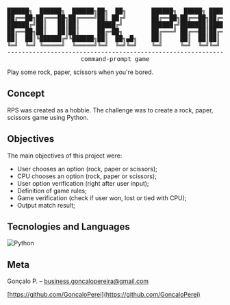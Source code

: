 <div align="center">
<pre>
██████╗  ██████╗  ██████╗██╗  ██╗       ██████╗  █████╗ ██████╗ ███████╗██████╗        ███████╗ ██████╗██╗███████╗███████╗ ██████╗ ██████╗ ███████╗
██╔══██╗██╔═══██╗██╔════╝██║ ██╔╝       ██╔══██╗██╔══██╗██╔══██╗██╔════╝██╔══██╗       ██╔════╝██╔════╝██║██╔════╝██╔════╝██╔═══██╗██╔══██╗██╔════╝
██████╔╝██║   ██║██║     █████╔╝        ██████╔╝███████║██████╔╝█████╗  ██████╔╝       ███████╗██║     ██║███████╗███████╗██║   ██║██████╔╝███████╗
██╔══██╗██║   ██║██║     ██╔═██╗        ██╔═══╝ ██╔══██║██╔═══╝ ██╔══╝  ██╔══██╗       ╚════██║██║     ██║╚════██║╚════██║██║   ██║██╔══██╗╚════██║
██║  ██║╚██████╔╝╚██████╗██║  ██╗▄█╗    ██║     ██║  ██║██║     ███████╗██║  ██║▄█╗    ███████║╚██████╗██║███████║███████║╚██████╔╝██║  ██║███████║
╚═╝  ╚═╝ ╚═════╝  ╚═════╝╚═╝  ╚═╝╚═╝    ╚═╝     ╚═╝  ╚═╝╚═╝     ╚══════╝╚═╝  ╚═╝╚═╝    ╚══════╝ ╚═════╝╚═╝╚══════╝╚══════╝ ╚═════╝ ╚═╝  ╚═╝╚══════╝
---------------------------------------------------------------------------------------------------------------------------------------------------
command-prompt game
</pre>
</div>

Play some rock, paper, scissors when you're bored.

## Concept

RPS was created as a hobbie.
The challenge was to create a rock, paper, scissors game using Python.

## Objectives

The main objectives of this project were:
 - User chooses an option (rock, paper or scissors);
 - CPU chooses an option (rock, paper or scissors);
 - User option verification (right after user input);
 - Definition of game rules;
 - Game verification (check if user won, lost or tied with CPU);
 - Output match result;

## Tecnologies and Languages

![Python](https://img.shields.io/badge/Python-3776AB?style=for-the-badge&logo=python&logoColor=white)

## Meta

Gonçalo P. – business.goncalopereira@gmail.com

[https://github.com/GoncaloPerei](https://github.com/GoncaloPerei)

